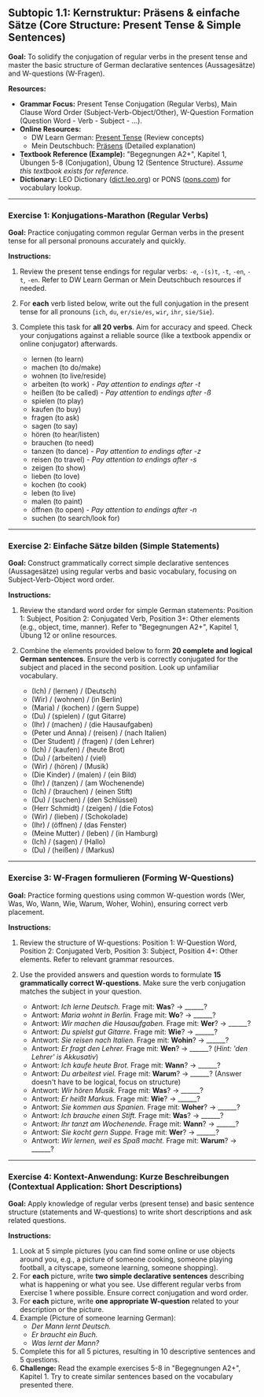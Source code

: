 ## Subtopic 1.1: Kernstruktur: Präsens & einfache Sätze (Core Structure: Present Tense & Simple Sentences)

**Goal:** To solidify the conjugation of regular verbs in the present tense and master the basic structure of German declarative sentences (Aussagesätze) and W-questions (W-Fragen).

**Resources:**

* **Grammar Focus:** Present Tense Conjugation (Regular Verbs), Main Clause Word Order (Subject-Verb-Object/Other), W-Question Formation (Question Word - Verb - Subject - ...).
* **Online Resources:**
    * DW Learn German: [Present Tense](https://learngerman.dw.com/en/present-tense/l-37574037/gr-38066303) (Review concepts)
    * Mein Deutschbuch: [Präsens](https://mein-deutschbuch.de/grammatik/zeitformen/praesens.html) (Detailed explanation)
* **Textbook Reference (Example):** "Begegnungen A2+", Kapitel 1, Übungen 5-8 (Conjugation), Übung 12 (Sentence Structure). *Assume this textbook exists for reference.*
* **Dictionary:** LEO Dictionary ([dict.leo.org](https://dict.leo.org/)) or PONS ([pons.com](https://en.pons.com/)) for vocabulary lookup.

---

### **Exercise 1: Konjugations-Marathon (Regular Verbs)**

**Goal:** Practice conjugating common regular German verbs in the present tense for all personal pronouns accurately and quickly.

**Instructions:**

1.  Review the present tense endings for regular verbs: `-e`, `-(s)t`, `-t`, `-en`, `-t`, `-en`. Refer to DW Learn German or Mein Deutschbuch resources if needed.
2.  For **each** verb listed below, write out the full conjugation in the present tense for all pronouns (`ich`, `du`, `er/sie/es`, `wir`, `ihr`, `sie/Sie`).
3.  Complete this task for **all 20 verbs**. Aim for accuracy and speed. Check your conjugations against a reliable source (like a textbook appendix or online conjugator) afterwards.

    * lernen (to learn)
    * machen (to do/make)
    * wohnen (to live/reside)
    * arbeiten (to work) - *Pay attention to endings after -t*
    * heißen (to be called) - *Pay attention to endings after -ß*
    * spielen (to play)
    * kaufen (to buy)
    * fragen (to ask)
    * sagen (to say)
    * hören (to hear/listen)
    * brauchen (to need)
    * tanzen (to dance) - *Pay attention to endings after -z*
    * reisen (to travel) - *Pay attention to endings after -s*
    * zeigen (to show)
    * lieben (to love)
    * kochen (to cook)
    * leben (to live)
    * malen (to paint)
    * öffnen (to open) - *Pay attention to endings after -n*
    * suchen (to search/look for)

---

### **Exercise 2: Einfache Sätze bilden (Simple Statements)**

**Goal:** Construct grammatically correct simple declarative sentences (Aussagesätze) using regular verbs and basic vocabulary, focusing on Subject-Verb-Object word order.

**Instructions:**

1.  Review the standard word order for simple German statements: Position 1: Subject, Position 2: Conjugated Verb, Position 3+: Other elements (e.g., object, time, manner). Refer to "Begegnungen A2+", Kapitel 1, Übung 12 or online resources.
2.  Combine the elements provided below to form **20 complete and logical German sentences**. Ensure the verb is correctly conjugated for the subject and placed in the second position. Look up unfamiliar vocabulary.

    * (Ich) / (lernen) / (Deutsch)
    * (Wir) / (wohnen) / (in Berlin)
    * (Maria) / (kochen) / (gern Suppe)
    * (Du) / (spielen) / (gut Gitarre)
    * (Ihr) / (machen) / (die Hausaufgaben)
    * (Peter und Anna) / (reisen) / (nach Italien)
    * (Der Student) / (fragen) / (den Lehrer)
    * (Ich) / (kaufen) / (heute Brot)
    * (Du) / (arbeiten) / (viel)
    * (Wir) / (hören) / (Musik)
    * (Die Kinder) / (malen) / (ein Bild)
    * (Ihr) / (tanzen) / (am Wochenende)
    * (Ich) / (brauchen) / (einen Stift)
    * (Du) / (suchen) / (den Schlüssel)
    * (Herr Schmidt) / (zeigen) / (die Fotos)
    * (Wir) / (lieben) / (Schokolade)
    * (Ihr) / (öffnen) / (das Fenster)
    * (Meine Mutter) / (leben) / (in Hamburg)
    * (Ich) / (sagen) / (Hallo)
    * (Du) / (heißen) / (Markus)

---

### **Exercise 3: W-Fragen formulieren (Forming W-Questions)**

**Goal:** Practice forming questions using common W-question words (Wer, Was, Wo, Wann, Wie, Warum, Woher, Wohin), ensuring correct verb placement.

**Instructions:**

1.  Review the structure of W-questions: Position 1: W-Question Word, Position 2: Conjugated Verb, Position 3: Subject, Position 4+: Other elements. Refer to relevant grammar resources.
2.  Use the provided answers and question words to formulate **15 grammatically correct W-questions**. Make sure the verb conjugation matches the subject in your question.

    * Antwort: *Ich lerne Deutsch.* Frage mit: **Was**? -> ______?
    * Antwort: *Maria wohnt in Berlin.* Frage mit: **Wo**? -> ______?
    * Antwort: *Wir machen die Hausaufgaben.* Frage mit: **Wer**? -> ______?
    * Antwort: *Du spielst gut Gitarre.* Frage mit: **Wie**? -> ______?
    * Antwort: *Sie reisen nach Italien.* Frage mit: **Wohin**? -> ______?
    * Antwort: *Er fragt den Lehrer.* Frage mit: **Wen**? -> ______? (*Hint: 'den Lehrer' is Akkusativ*)
    * Antwort: *Ich kaufe heute Brot.* Frage mit: **Wann**? -> ______?
    * Antwort: *Du arbeitest viel.* Frage mit: **Warum**? -> ______? (Answer doesn't have to be logical, focus on structure)
    * Antwort: *Wir hören Musik.* Frage mit: **Was**? -> ______?
    * Antwort: *Er heißt Markus.* Frage mit: **Wie**? -> ______?
    * Antwort: *Sie kommen aus Spanien.* Frage mit: **Woher**? -> ______?
    * Antwort: *Ich brauche einen Stift.* Frage mit: **Was**? -> ______?
    * Antwort: *Ihr tanzt am Wochenende.* Frage mit: **Wann**? -> ______?
    * Antwort: *Sie kocht gern Suppe.* Frage mit: **Wer**? -> ______?
    * Antwort: *Wir lernen, weil es Spaß macht.* Frage mit: **Warum**? -> ______?

---

### **Exercise 4: Kontext-Anwendung: Kurze Beschreibungen (Contextual Application: Short Descriptions)**

**Goal:** Apply knowledge of regular verbs (present tense) and basic sentence structure (statements and W-questions) to write short descriptions and ask related questions.

**Instructions:**

1.  Look at 5 simple pictures (you can find some online or use objects around you, e.g., a picture of someone cooking, someone playing football, a cityscape, someone learning, someone shopping).
2.  For **each** picture, write **two simple declarative sentences** describing what is happening or what you see. Use different regular verbs from Exercise 1 where possible. Ensure correct conjugation and word order.
3.  For **each** picture, write **one appropriate W-question** related to your description or the picture.
4.  Example (Picture of someone learning German):
    * *Der Mann lernt Deutsch.*
    * *Er braucht ein Buch.*
    * *Was lernt der Mann?*
5.  Complete this for all 5 pictures, resulting in 10 descriptive sentences and 5 questions.
6.  **Challenge:** Read the example exercises 5-8 in "Begegnungen A2+", Kapitel 1. Try to create similar sentences based on the vocabulary presented there.